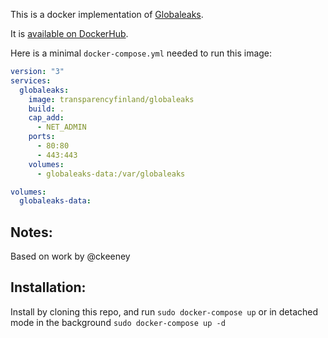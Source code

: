 This is a docker implementation of [Globaleaks](https://www.globaleaks.org/).

It is [available on DockerHub](https://hub.docker.com/r/transparencyfinland/globaleaks/).

Here is a minimal `docker-compose.yml` needed to run this image:

```yaml
version: "3"
services:
  globaleaks:
    image: transparencyfinland/globaleaks
    build: .
    cap_add:
      - NET_ADMIN
    ports:
      - 80:80
      - 443:443
    volumes:
      - globaleaks-data:/var/globaleaks

volumes:
  globaleaks-data:

``` 

## Notes: 
 Based on work by @ckeeney

## Installation: 
Install by cloning this repo, and run ```sudo docker-compose up``` or in detached mode in the background ```sudo docker-compose up -d```

